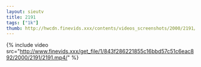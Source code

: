 ```yaml
--- 
layout: sieutv
title: 2191
tags: ["1k"]
thumb: http://hwcdn.finevids.xxx/contents/videos_screenshots/2000/2191/preview.mp4.jpg
---
```

{% include video src="http://www.finevids.xxx/get_file/1/843f286221855c16bbd57c51c6eac892/2000/2191/2191.mp4/" %} 
